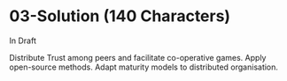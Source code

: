 # 03-Solution (140 Characters)

In Draft

Distribute Trust among peers and facilitate co-operative games.
Apply open-source methods.
Adapt maturity models to distributed organisation.
